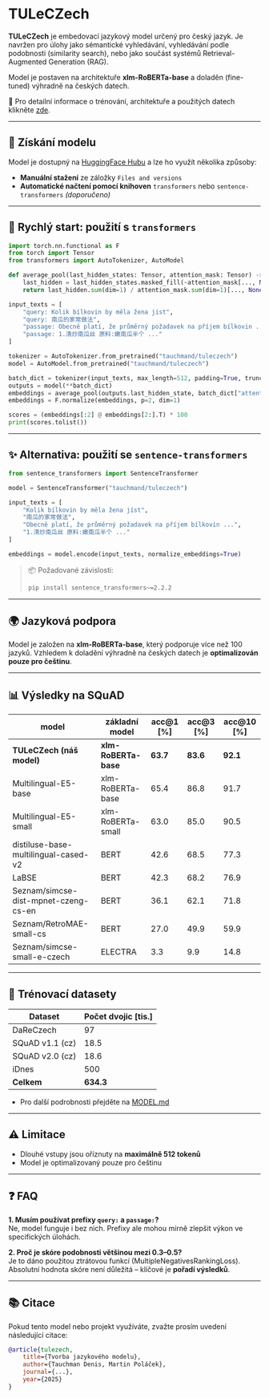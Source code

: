 # TULeCZech

**TULeCZech** je embedovací jazykový model určený pro český jazyk. Je navržen pro úlohy jako sémantické vyhledávání, vyhledávání podle podobnosti (similarity search), nebo jako součást systémů Retrieval-Augmented Generation (RAG).

Model je postaven na architektuře **xlm-RoBERTa-base** a doladěn (fine-tuned) výhradně na českých datech.

📄 Pro detailní informace o trénování, architektuře a použitých datech klikněte [zde](./MODEL.md).

---

## 🧠 Získání modelu

Model je dostupný na [HuggingFace Hubu](https://huggingface.co/tauchmand/tuleczech) a lze ho využít několika způsoby:

- **Manuální stažení** ze záložky `Files and versions`
- **Automatické načtení pomocí knihoven** `transformers` nebo `sentence-transformers` *(doporučeno)*

---

## 🚀 Rychlý start: použití s `transformers`

```python
import torch.nn.functional as F
from torch import Tensor
from transformers import AutoTokenizer, AutoModel

def average_pool(last_hidden_states: Tensor, attention_mask: Tensor) -> Tensor:
    last_hidden = last_hidden_states.masked_fill(~attention_mask[..., None].bool(), 0.0)
    return last_hidden.sum(dim=1) / attention_mask.sum(dim=1)[..., None]

input_texts = [
    "query: Kolik bílkovin by měla žena jíst",
    "query: 南瓜的家常做法",
    "passage: Obecně platí, že průměrný požadavek na příjem bílkovin ...",
    "passage: 1.清炒南瓜丝 原料:嫩南瓜半个 ..."
]

tokenizer = AutoTokenizer.from_pretrained("tauchmand/tuleczech")
model = AutoModel.from_pretrained("tauchmand/tuleczech")

batch_dict = tokenizer(input_texts, max_length=512, padding=True, truncation=True, return_tensors="pt")
outputs = model(**batch_dict)
embeddings = average_pool(outputs.last_hidden_state, batch_dict["attention_mask"])
embeddings = F.normalize(embeddings, p=2, dim=1)

scores = (embeddings[:2] @ embeddings[2:].T) * 100
print(scores.tolist())
```

---

## ✨ Alternativa: použití se `sentence-transformers`

```python
from sentence_transformers import SentenceTransformer

model = SentenceTransformer("tauchmand/tuleczech")

input_texts = [
    "Kolik bílkovin by měla žena jíst",
    "南瓜的家常做法",
    "Obecně platí, že průměrný požadavek na příjem bílkovin ...",
    "1.清炒南瓜丝 原料:嫩南瓜半个 ..."
]

embeddings = model.encode(input_texts, normalize_embeddings=True)
```

> 📦 Požadované závislosti:  
> ```bash
> pip install sentence_transformers~=2.2.2
> ```

---

## 🌍 Jazyková podpora

Model je založen na **xlm-RoBERTa-base**, který podporuje více než 100 jazyků. Vzhledem k doladění výhradně na českých datech je **optimalizován pouze pro češtinu**.

---

## 📊 Výsledky na SQuAD

| **model**                                | **základní model**       | **acc@1 [%]** | **acc@3 [%]** | **acc@10 [%]** |
|------------------------------------------|---------------------------|---------------|---------------|----------------|
| **TULeCZech (náš model)**                | **xlm-RoBERTa-base**      | **63.7**      | **83.6**      | **92.1**       |
| Multilingual-E5-base                     | xlm-RoBERTa-base          | 65.4          | 86.8          | 91.7           |
| Multilingual-E5-small                    | xlm-RoBERTa-small         | 63.0          | 85.0          | 90.5           |
| distiluse-base-multilingual-cased-v2     | BERT                      | 42.6          | 68.5          | 77.3           |
| LaBSE                                    | BERT                      | 42.3          | 68.2          | 76.9           |
| Seznam/simcse-dist-mpnet-czeng-cs-en     | BERT                      | 36.1          | 62.1          | 71.8           |
| Seznam/RetroMAE-small-cs                 | BERT                      | 27.0          | 49.9          | 59.9           |
| Seznam/simcse-small-e-czech              | ELECTRA                   | 3.3           | 9.9           | 14.8           |
---

## 🦚 Trénovací datasety

| **Dataset**     | **Počet dvojic [tis.]** |
|-----------------|--------------------------|
| DaReCzech       | 97                       |
| SQuAD v1.1 (cz) | 18.5                     |
| SQuAD v2.0 (cz) | 18.6                     |
| iDnes           | 500                      |
| **Celkem**      | **634.3**                |


- Pro další podrobnosti přejděte na [MODEL.md](./MODEL.md)

---

## ⚠️ Limitace

- Dlouhé vstupy jsou oříznuty na **maximálně 512 tokenů**
- Model je optimalizovaný pouze pro češtinu

---

## ❓ FAQ

**1. Musím používat prefixy `query:` a `passage:`?**  
Ne, model funguje i bez nich. Prefixy ale mohou mírně zlepšit výkon ve specifických úlohách.

**2. Proč je skóre podobnosti většinou mezi 0.3–0.5?**  
Je to dáno použitou ztrátovou funkcí (MultipleNegativesRankingLoss). Absolutní hodnota skóre není důležitá – klíčové je **pořadí výsledků**.

---

## 📚 Citace

Pokud tento model nebo projekt využíváte, zvažte prosím uvedení následující citace:

```bibtex
@article{tulezech,
    title={Tvorba jazykového modelu},
    author={Tauchman Denis, Martin Poláček},
    journal={...},
    year={2025}
}
